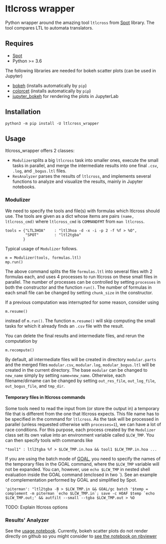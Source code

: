 # ltlcross wrapper
Python wrapper around the amazing tool `ltlcross` from [Spot](https://spot.lrde.epita.fr/) library.
The tool compares LTL to automata translators.

## Requires
* [Spot](https://spot.lrde.epita.fr/)
* Python >= 3.6

The following libraries are needed for bokeh scatter plots (can be used in Jupyter)
* [bokeh](https://bokeh.org/) (installs automatically by `pip`)
* [colorcet](https://colorcet.holoviz.org/) (installs automatically by `pip`)
* [jupyter_bokeh](https://github.com/bokeh/jupyter_bokeh) for rendering the plots in JupyterLab

## Installation
```
python3 -m pip install -U ltlcross_wrapper
```

## Usage
ltlcross_wrapper offers 2 classes:
 * `Modulizer`splits a big `ltlcross` task into smaller ones, execute the small
    tasks in parallel, and merge the intermediate results into one final `.csv`, `.log`,
    and `_bogus.ltl` files.
 * `ResAnalyzer` parses the results of `ltlcross`, and implements several functions
    to analyze and visualize the results, mainly in Jupyter notebooks. 

### Modulizer
We need to specify the tools and file(s) with formulas which ltlcross should 
use. The tools are given as a dict whose items are pairs `(name, ltlcross_cmd)` 
where `ltlcross_cmd` is `COMMANDFMT` from `man ltlcross`.
 
    tools = {"LTL3HOA"    : "ltl3hoa -d -x -i -p 2 -f %f > %O",
             "SPOT"       : "ltl2tgba"
            }

Typical usage of `Modulizer` follows.

    m = Modulizer(tools, formulas.ltl)
    mp.run()
 
 The above command splits the file `formulas.ltl` into several files with
 2 formulas each, and uses 4 processes to run ltlcross on these small files
 in parallel. The number of processes can be controlled by setting 
 `processes` in both the constructor and the function `run()`. The number
 of formulas in each small file can be changed by setting `chunk_size`
 in the constructor.
 
 If a previous computation was interrupted for some reason, consider using
    
    m.resume()
 instead of `m.run()`. The function `m.resume()` will skip computing the
 small tasks for which it already finds an `.csv` file with the result.
 
 You can delete the final results and intermediate files, and rerun the
 computation by
 
    m.recompute()
    
By default, all intermediate files will be created in directory 
`modular.parts` and the merged files `modular.csv`, `modular.log`,
`modular_bogus.ltl` will be created in the current directory. The base
`modular` can be changed to `new_name` simply by setting `name=new_name`.
Otherwise, each filename/dirname can be changed by setting `out_res_file`, 
`out_log_file`, `out_bogus_file`, and `tmp_dir`.

#### Temporary files in ltlcross commands
Some tools need to read the input from (or store the output in) a
temporary file that is different from the one that ltlcross expects.
This file name has to be specified in the command for `ltlcross`. As
the task will be processed in parallel (unless requested otherwise
with `processes=1`), we can have a lot of race conditions. For this
purpose, each process created by the `Modulizer` class set its own
value into an environment variable called `$LCW_TMP`. You can then
specify tools with commands like

    "tool1" : ltl2tgba %f > $LCW_TMP.in.hoa && tool1 $LCW_TMP.in.hoa ...

If you are using the batch mode of
[GOAL](http://goal.im.ntu.edu.tw/wiki/doku.php), you need to specify the
names of the temporary files in the GOAL command, where the `$LCW_TMP`
variable will not be expanded. You can, however, use `echo $LCW_TMP`
in nested shell evaluation inside the GOAL command (enclosed in two \`).
See an example of complementation performed by GOAL and simplified by
Spot.

    'piterman': "ltl2tgba -B > $LCW_TMP.in && GOAL/gc batch '$temp = complement -m piterman `echo $LCW_TMP.in`; save -c HOAF $temp `echo $LCW_TMP.out;' && autfilt --small --tgba $LCW_TMP.out > %O

TODO: Explain ltlcross options

### Results' Analyzer

See the [usage notebook](Usage.ipynb). Currently, bokeh scatter plots do not
render directly on github so you might consider to [see the notebook on nbviewer](https://nbviewer.jupyter.org/github/xblahoud/ltlcross_wrapper/blob/master/Usage.ipynb)
